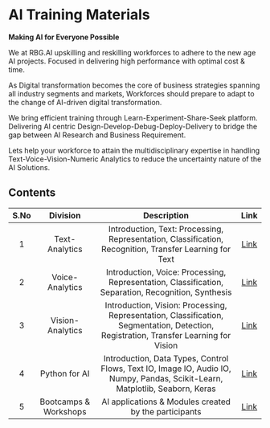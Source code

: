 # AI Training Materials
**Making AI for Everyone Possible**

We at RBG.AI upskilling and reskilling workforces to adhere to the new age AI projects. Focused in delivering high performance with optimal cost & time.

As Digital transformation becomes the core of business strategies spanning all industry segments and markets, Workforces should prepare to adapt to the change of AI-driven digital transformation.

We bring efficient training through Learn-Experiment-Share-Seek platform. Delivering AI centric Design-Develop-Debug-Deploy-Delivery to bridge the gap between AI Research and Business Requirement.

Lets help your workforce to attain the multidisciplinary expertise in handling Text-Voice-Vision-Numeric Analytics to reduce the uncertainty nature of the AI Solutions.

## Contents

| S.No |       Division        |                                                              Description                                                              | Link           |
|:----:|:---------------------:|:-------------------------------------------------------------------------------------------------------------------------------------:|    :--------:        |
|  1   |    Text-Analytics     |                Introduction, Text: Processing, Representation, Classification, Recognition, Transfer Learning for Text                |[Link](https://github.com/rbg-research/AI-Training/tree/main/text-analytics)|
|  2   |    Voice-Analytics    |                  Introduction, Voice: Processing, Representation, Classification, Separation, Recognition, Synthesis                  |[Link](https://github.com/rbg-research/AI-Training/tree/main/voice-analytics)|
|  3   |   Vision-Analytics    | Introduction, Vision: Processing, Representation, Classification, Segmentation, Detection, Registration, Transfer Learning for Vision |[Link](https://github.com/rbg-research/AI-Training/tree/main/vision-analytics)|
|  4   |     Python for AI     |     Introduction, Data Types, Control Flows, Text IO, Image IO, Audio IO, Numpy, Pandas, Scikit-Learn, Matplotlib, Seaborn, Keras     |[Link](https://github.com/rbg-research/AI-Training/tree/main/python)|
|  5   | Bootcamps & Workshops |                                         AI applications & Modules created by the participants                                         |[Link](https://github.com/rbg-research/AI-Training/tree/main/Bootcamps-Workshops)|

